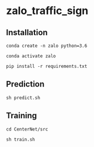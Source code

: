 # zalo_traffic_sign

## Installation

`conda create -n zalo python=3.6`

`conda activate zalo`

`pip install -r requirements.txt`

## Prediction

`sh predict.sh`

## Training

`cd CenterNet/src`

`sh train.sh`
